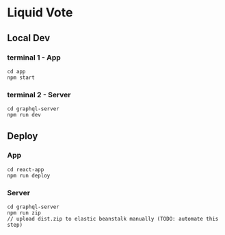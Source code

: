 # Liquid Vote

## Local Dev

### terminal 1 - App
```
cd app
npm start
```

### terminal 2 - Server
```
cd graphql-server
npm run dev
```

## Deploy
### App
```
cd react-app
npm run deploy
```
### Server
```
cd graphql-server
npm run zip
// upload dist.zip to elastic beanstalk manually (TODO: automate this step)
```
